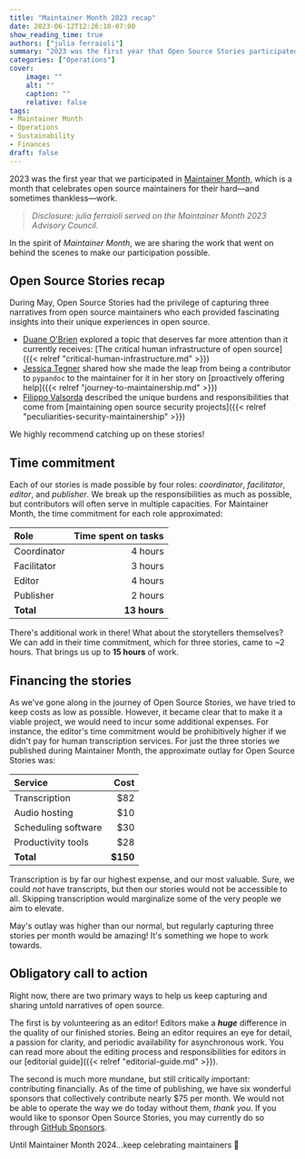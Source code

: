 ```yaml
---
title: "Maintainer Month 2023 recap"
date: 2023-06-12T12:26:10-07:00
show_reading_time: true
authors: ["julia ferraioli"]
summary: "2023 was the first year that Open Source Stories participated in Maintainer Month. Here's a recap and breakdown of the true cost of participating."
categories: ["Operations"]
cover:
    image: ""
    alt: ""
    caption: ""
    relative: false
tags:
- Maintainer Month
- Operations
- Sustainability
- Finances
draft: false
---
```

2023 was the first year that we participated in [Maintainer Month](https://maintainermonth.github.com/), which is a month that celebrates open source maintainers for their hard—and sometimes thankless—work.

> _Disclosure: julia ferraioli served on the Maintainer Month 2023 Advisory Council._

In the spirit of _Maintainer Month_, we are sharing the work that went on behind the scenes to make our participation possible.

## Open Source Stories recap

During May, Open Source Stories had the privilege of capturing three narratives from open source maintainers who each provided fascinating insights into their unique experiences in open source.

* [Duane O'Brien](https://www.duaneobrien.com/) explored a topic that deserves far more attention than it currently receives: [The critical human infrastructure of open source]({{< relref "critical-human-infrastructure.md" >}})
* [Jessica Tegner](https://jessicategner.com/) shared how she made the leap from being a contributor to `pypandoc` to the maintainer for it in her story on [proactively offering help]({{< relref "journey-to-maintainership.md" >}})
* [Filippo Valsorda](https://filippo.io/) described the unique burdens and responsibilities that come from [maintaining open source security projects]({{< relref "peculiarities-security-maintainership" >}})

We highly recommend catching up on these stories!

## Time commitment

Each of our stories is made possible by four roles: _coordinator_, _facilitator_, _editor_, and _publisher_. We break up the responsibilities as much as possible, but contributors will often serve in multiple capacities. For Maintainer Month, the time commitment for each role approximated:

| Role | Time spent on tasks |
| :--- | ------------------: |
| Coordinator | 4 hours |
| Facilitator | 3 hours |
| Editor | 4 hours |
| Publisher | 2 hours |
| **Total** | **13 hours** |

There's additional work in there! What about the storytellers themselves? We can add in their time commitment, which for three stories, came to ~2 hours. That brings us up to **15 hours** of work.

## Financing the stories

As we've gone along in the journey of Open Source Stories, we have tried to keep costs as low as possible. However, it became clear that to make it a viable project, we would need to incur some additional expenses. For instance, the editor's time commitment would be prohibitively higher if we didn't pay for human transcription services. For just the three stories we published during Maintainer Month, the approximate outlay for Open Source Stories was:

| Service | Cost |
| :------ | ---: |
| Transcription | $82 |
| Audio hosting | $10 |
| Scheduling software | $30 |
| Productivity tools | $28 |
| **Total** | **$150** |

Transcription is by far our highest expense, and our most valuable. Sure, we could _not_ have transcripts, but then our stories would not be accessible to all. Skipping transcription would marginalize some of the very people we aim to elevate.

May's outlay was higher than our normal, but regularly capturing three stories per month would be amazing! It's something we hope to work towards.

## Obligatory call to action

Right now, there are two primary ways to help us keep capturing and sharing untold narratives of open source.

The first is by volunteering as an editor! Editors make a **_huge_** difference in the quality of our finished stories. Being an editor requires an eye for detail, a passion for clarity, and periodic availability for asynchronous work. You can read more about the editing process and responsibilities for editors in our [editorial guide]({{< relref "editorial-guide.md" >}}).

The second is much more mundane, but still critically important: contributing financially. As of the time of publishing, we have six wonderful sponsors that collectively contribute nearly $75 per month. We would not be able to operate the way we do today without them, _thank you_. If you would like to sponsor Open Source Stories, you may currently do so through [GitHub Sponsors](https://github.com/sponsors/opensourcestories).

Until Maintainer Month 2024...keep celebrating maintainers 🥳
